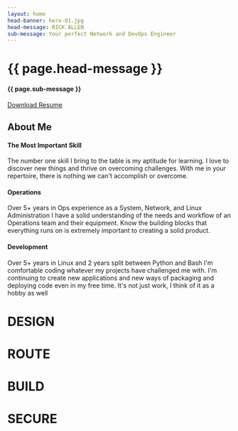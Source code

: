 ```yaml
---
layout: home
head-banner: hero-01.jpg
head-message: RICK ALLEN
sub-message: Your perfect Network and DevOps Engineer
---
```


<style media="screen">
  .hero-img {
    background-image: url("{{ site.baseurl }}/img/{{ page.head-banner }}");
  }
</style>



<div id="section-a">
  <div class="hero">
    <div class="hero-img"></div>
    <div class="hero-text">
      <h1>{{ page.head-message }}</h1>
      <h4>{{ page.sub-message }}</h4>
    </div>
    <a href="{{ site.baseurl }}/etc/DevOps Resume.pdf" class="hero-btn" download>Download Resume</a>
  </div>
</div>
<div id="section-b">
  <div class="grid-wrapper">
    <div id="grid-title" class="grid">
      <h2>About Me</h2>
    </div>
    <div id="grid-item-1" class="grid">
      <h4>The Most Important Skill</h4>
      <p>The number one skill I bring to the table is my aptitude for learning. I love to discover new things and thrive on overcoming challenges. With me in your repertoire, there is nothing we can't accomplish or overcome.</p>
    </div>
    <div id="grid-item-2" class="grid">
      <h4>Operations</h4>
      <p>Over 5+ years in Ops experience as a System, Network, and Linux Administration I have a solid understanding of the needs and workflow of an Operations team and their equipment. Know the building blocks that everything runs on is extremely important to creating a solid product.</p>
    </div>
    <div id="grid-item-3" class="grid">
      <h4>Development</h4>
      <p>Over 5+ years in Linux and 2 years split between Python and Bash I'm comfortable coding whatever my projects have challenged me with. I'm continuing to create new applications and new ways of packaging and deploying code even in my free time. It's not just work, I think of it as a hobby as well</p>
    </div>
  </div>
</div>
<div id="section-c">
  <div id="buzz">
    <div id="buzz-word-1" class="buzz-word"><h1>DESIGN</h1></div>
    <div id="buzz-banner-1" class="buzz-banner"></div>
    <div id="buzz-word-2" class="buzz-word"><h1>ROUTE</h1></div>
    <div id="buzz-banner-2" class="buzz-banner"></div>
    <div id="buzz-word-3" class="buzz-word"><h1>BUILD</h1></div>
    <div id="buzz-banner-3" class="buzz-banner"></div>
    <div id="buzz-word-4" class="buzz-word"><h1>SECURE</h1></div>
    <div id="buzz-banner-4" class="buzz-banner"></div>
  </div>
</div>
